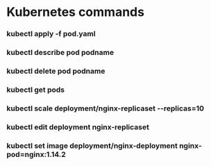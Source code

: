 # Kubernetes commands


### kubectl apply -f pod.yaml
### kubectl describe pod podname
### kubectl delete pod podname
### kubectl get pods
### kubectl scale deployment/nginx-replicaset --replicas=10
### kubectl edit deployment nginx-replicaset  
### kubectl set image deployment/nginx-deployment nginx-pod=nginx:1.14.2
### 


